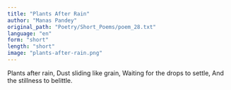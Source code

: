 ```yaml
---
title: "Plants After Rain"
author: "Manas Pandey"
original_path: "Poetry/Short_Poems/poem_28.txt"
language: "en"
form: "short"
length: "short"
image: "plants-after-rain.png"
---
```

Plants after rain,
Dust sliding like grain,
Waiting for the drops to settle,
And the stillness to belittle.